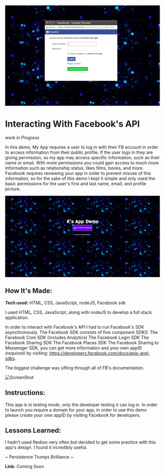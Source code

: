 ![FACEBOOK Login Demo](fbApilogin.png)

# Interacting With Facebook's API
*work in Progress*

In this demo, My App requires a user to log in with their FB account in order to access information from their public profile.
If the user logs in they are giving permission, so my app may access specific information, such as their name or email. With more permissions you could gain access to much more information such as relationship status, likes films, books, and more. Facebook requires reviewing your app in order to prevent misuse of this information, so for the sake of this demo I kept it simple and only used the basic permissions for the user's first and last name, email, and profile picture.  

![ScreenShot](fbApiss.png)

## How It's Made:

**Tech used:** HTML, CSS, JavaScript, nodeJS, Facebook sdk

I used HTML, CSS, JavaScript, along with nodeJS to develop a full stack application.

In order to interact with Facebook's API I had to run Facebook's SDK asynchronously. The Facebook SDK consists of five component SDKS:
The Facebook Core SDK (includes Analytics)
The Facebook Login SDK
The Facebook Sharing SDK
The Facebook Places SDK
The Facebook Sharing to Messenger SDK, you can get more information and your own appID *(required)* by visiting: https://developers.facebook.com/docs/apis-and-sdks.

The biggest challenge was sifting through all of FB's documentation.

![ScreenShot](images/noNameendpoint.png)

## Instructions:

This app is in testing mode, only the developer testing it can log in. In order to launch you require a domain for your app, in order to use this demo please create your own appID by visiting Facebook for developers.

## Lessons Learned:
I hadn't used flexbox very often but decided to get some practice with this app's design. I found it incredibly useful.

~ Persistence Trumps Brilliance ~

**Link:** Coming Soon
